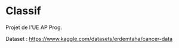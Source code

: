 # Classif

Projet de l'UE AP Prog.

Dataset : https://www.kaggle.com/datasets/erdemtaha/cancer-data

